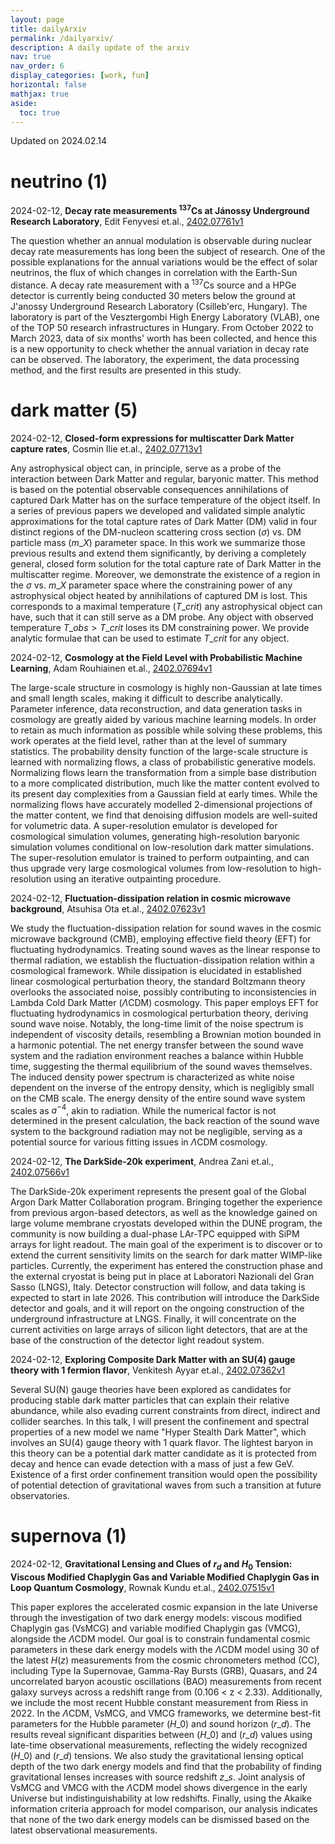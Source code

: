 ```yaml
---
layout: page
title: dailyArxiv
permalink: /dailyarxiv/
description: A daily update of the arxiv
nav: true
nav_order: 6
display_categories: [work, fun]
horizontal: false
mathjax: true
aside:
  toc: true
---
```


 Updated on 2024.02.14
# neutrino (1)

2024-02-12, **Decay rate measurements $^{137}$Cs at Jánossy Underground Research Laboratory**, Edit Fenyvesi et.al., [2402.07761v1](http://arxiv.org/abs/2402.07761v1)

 The question whether an annual modulation is observable during nuclear decay rate measurements has long been the subject of research. One of the possible explanations for the annual variations would be the effect of solar neutrinos, the flux of which changes in correlation with the Earth-Sun distance. A decay rate measurement with a $^{137}$Cs source and a HPGe detector is currently being conducted 30 meters below the ground at J\'anossy Underground Research Laboratory (Csilleb\'erc, Hungary). The laboratory is part of the Vesztergombi High Energy Laboratory (VLAB), one of the TOP 50 research infrastructures in Hungary. From October 2022 to March 2023, data of six months' worth has been collected, and hence this is a new opportunity to check whether the annual variation in decay rate can be observed. The laboratory, the experiment, the data processing method, and the first results are presented in this study.

# dark matter (5)

2024-02-12, **Closed-form expressions for multiscatter Dark Matter capture rates**, Cosmin Ilie et.al., [2402.07713v1](http://arxiv.org/abs/2402.07713v1)

 Any astrophysical object can, in principle, serve as a probe of the interaction between Dark Matter and regular, baryonic matter. This method is based on the potential observable consequences annihilations of captured Dark Matter has on the surface temperature of the object itself. In a series of previous papers we developed and validated simple analytic approximations for the total capture rates of Dark Matter (DM) valid in four distinct regions of the DM-nucleon scattering cross section ($\sigma$) vs. DM particle mass ($m\_X$) parameter space. In this work we summarize those previous results and extend them significantly, by deriving a completely general, closed form solution for the total capture rate of Dark Matter in the multiscatter regime. Moreover, we demonstrate the existence of a region in the $\sigma$ vs. $m\_X$ parameter space where the constraining power of any astrophysical object heated by annihilations of captured DM is lost. This corresponds to a maximal temperature ($T\_{crit}$) any astrophysical object can have, such that it can still serve as a DM probe. Any object with observed temperature $T\_{obs}>T\_{crit}$ loses its DM constraining power. We provide analytic formulae that can be used to estimate $T\_{crit}$ for any object.

2024-02-12, **Cosmology at the Field Level with Probabilistic Machine Learning**, Adam Rouhiainen et.al., [2402.07694v1](http://arxiv.org/abs/2402.07694v1)

 The large-scale structure in cosmology is highly non-Gaussian at late times and small length scales, making it difficult to describe analytically. Parameter inference, data reconstruction, and data generation tasks in cosmology are greatly aided by various machine learning models. In order to retain as much information as possible while solving these problems, this work operates at the field level, rather than at the level of summary statistics. The probability density function of the large-scale structure is learned with normalizing flows, a class of probabilistic generative models. Normalizing flows learn the transformation from a simple base distribution to a more complicated distribution, much like the matter content evolved to its present day complexities from a Gaussian field at early times. While the normalizing flows have accurately modelled 2-dimensional projections of the matter content, we find that denoising diffusion models are well-suited for volumetric data. A super-resolution emulator is developed for cosmological simulation volumes, generating high-resolution baryonic simulation volumes conditional on low-resolution dark matter simulations. The super-resolution emulator is trained to perform outpainting, and can thus upgrade very large cosmological volumes from low-resolution to high-resolution using an iterative outpainting procedure.

2024-02-12, **Fluctuation-dissipation relation in cosmic microwave background**, Atsuhisa Ota et.al., [2402.07623v1](http://arxiv.org/abs/2402.07623v1)

 We study the fluctuation-dissipation relation for sound waves in the cosmic microwave background (CMB), employing effective field theory (EFT) for fluctuating hydrodynamics. Treating sound waves as the linear response to thermal radiation, we establish the fluctuation-dissipation relation within a cosmological framework. While dissipation is elucidated in established linear cosmological perturbation theory, the standard Boltzmann theory overlooks the associated noise, possibly contributing to inconsistencies in Lambda Cold Dark Matter ($\Lambda$CDM) cosmology. This paper employs EFT for fluctuating hydrodynamics in cosmological perturbation theory, deriving sound wave noise. Notably, the long-time limit of the noise spectrum is independent of viscosity details, resembling a Brownian motion bounded in a harmonic potential. The net energy transfer between the sound wave system and the radiation environment reaches a balance within Hubble time, suggesting the thermal equilibrium of the sound waves themselves. The induced density power spectrum is characterized as white noise dependent on the inverse of the entropy density, which is negligibly small on the CMB scale. The energy density of the entire sound wave system scales as $a^{-4}$, akin to radiation. While the numerical factor is not determined in the present calculation, the back reaction of the sound wave system to the background radiation may not be negligible, serving as a potential source for various fitting issues in $\Lambda$CDM cosmology.

2024-02-12, **The DarkSide-20k experiment**, Andrea Zani et.al., [2402.07566v1](http://arxiv.org/abs/2402.07566v1)

 The DarkSide-20k experiment represents the present goal of the Global Argon Dark Matter Collaboration program. Bringing together the experience from previous argon-based detectors, as well as the knowledge gained on large volume membrane cryostats developed within the DUNE program, the community is now building a dual-phase LAr-TPC equipped with SiPM arrays for light readout. The main goal of the experiment is to discover or to extend the current sensitivity limits on the search for dark matter WIMP-like particles. Currently, the experiment has entered the construction phase and the external cryostat is being put in place at Laboratori Nazionali del Gran Sasso (LNGS), Italy. Detector construction will follow, and data taking is expected to start in late 2026. This contribution will introduce the DarkSide detector and goals, and it will report on the ongoing construction of the underground infrastructure at LNGS. Finally, it will concentrate on the current activities on large arrays of silicon light detectors, that are at the base of the construction of the detector light readout system.

2024-02-12, **Exploring Composite Dark Matter with an SU(4) gauge theory with 1 fermion flavor**, Venkitesh Ayyar et.al., [2402.07362v1](http://arxiv.org/abs/2402.07362v1)

 Several SU(N) gauge theories have been explored as candidates for producing stable dark matter particles that can explain their relative abundance, while also evading current constraints from direct, indirect and collider searches. In this talk, I will present the confinement and spectral properties of a new model we name "Hyper Stealth Dark Matter", which involves an SU(4) gauge theory with 1 quark flavor. The lightest baryon in this theory can be a potential dark matter candidate as it is protected from decay and hence can evade detection with a mass of just a few GeV. Existence of a first order confinement transition would open the possibility of potential detection of gravitational waves from such a transition at future observatories.

# supernova (1)

2024-02-12, **Gravitational Lensing and Clues of $r_{d}$ and $H_{0}$ Tension: Viscous Modified Chaplygin Gas and Variable Modified Chaplygin Gas in Loop Quantum Cosmology**, Rownak Kundu et.al., [2402.07515v1](http://arxiv.org/abs/2402.07515v1)

 This paper explores the accelerated cosmic expansion in the late Universe through the investigation of two dark energy models: viscous modified Chaplygin gas (VsMCG) and variable modified Chaplygin gas (VMCG), alongside the $\Lambda$CDM model. Our goal is to constrain fundamental cosmic parameters in these dark energy models with the $\Lambda$CDM model using 30 of the latest $H(z)$ measurements from the cosmic chronometers method (CC), including Type Ia Supernovae, Gamma-Ray Bursts (GRB), Quasars, and 24 uncorrelated baryon acoustic oscillations (BAO) measurements from recent galaxy surveys across a redshift range from (0.106 < z < 2.33). Additionally, we include the most recent Hubble constant measurement from Riess in 2022. In the $\Lambda$CDM, VsMCG, and VMCG frameworks, we determine best-fit parameters for the Hubble parameter ($H\_{0}$) and sound horizon ($r\_{d}$). The results reveal significant disparities between ($H\_{0}$) and ($r\_{d}$) values using late-time observational measurements, reflecting the widely recognized ($H\_{0}$) and ($r\_{d}$) tensions. We also study the gravitational lensing optical depth of the two dark energy models and find that the probability of finding gravitational lenses increases with source redshift $z\_s$. Joint analysis of VsMCG and VMCG with the $\Lambda$CDM model shows divergence in the early Universe but indistinguishability at low redshifts. Finally, using the Akaike information criteria approach for model comparison, our analysis indicates that none of the two dark energy models can be dismissed based on the latest observational measurements.

